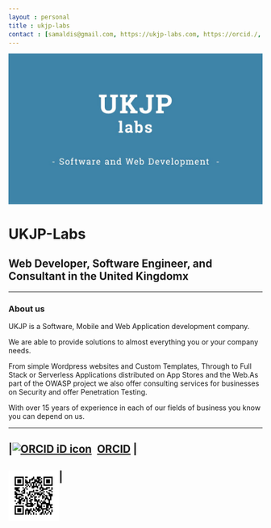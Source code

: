 ```yaml
---
layout : personal
title : ukjp-labs
contact : [samaldis@gmail.com, https://ukjp-labs.com, https://orcid./, github]
---
```


<img src="src/ukjp-labs.jpg
" />



# UKJP-Labs



## Web Developer, Software Engineer, and Consultant in the United Kingdomx

-----

### About us

UKJP is a Software, Mobile and Web Application development company.

We are able to provide solutions to almost everything you or your company needs.

From  simple Wordpress websites and Custom Templates, Through to Full Stack  or Serverless Applications distributed on App Stores and the Web.As part  of the OWASP project we also offer consulting services for businesses  on Security and offer Penetration Testing.

With over 15 years of experience in each of our fields of business you know you can depend on us.

---
|<a itemprop="sameAs" content="https://orcid.org/0000-0002-5289-5622" href="https://orcid.org/0000-0002-5289-5622" target="_blank" rel="noopener noreferrer" style="vertical-align:top;"><img src="https://orcid.org/sites/default/files/images/orcid_16x16.png" style="width:1em;margin-right:.5em;" alt="ORCID iD icon">ORCID</a> |
---
<img src="./src/ORCID.png" height="100" width="100" style="vertical-align: top;" />|
---